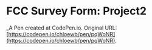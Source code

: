 # FCC Survey Form: Project2
 _A Pen created at CodePen.io. Original URL: [https://codepen.io/chloewb/pen/pqWoNR](https://codepen.io/chloewb/pen/pqWoNR).

 